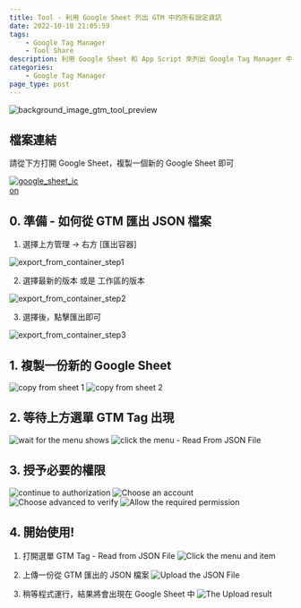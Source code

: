 ```yaml
---
title: Tool - 利用 Google Sheet 列出 GTM 中的所有設定資訊
date: 2022-10-18 21:05:59
tags:
	- Google Tag Manager
	- Tool Share
description: 利用 Google Sheet 和 App Script 來列出 Google Tag Manager 中所有關於 GA4 的 Tags 設定，包含其中的 Parameters、Trigger、Variable 等等，再也不用一個一個打開來檢查設定
categories: 
	- Google Tag Manager
page_type: post
---
```


<img src="./background_image_gtm_tool_preview.png" alt="background_image_gtm_tool_preview"/> 

## 檔案連結

請從下方打開 Google Sheet，複製一個新的 Google Sheet 即可 

<a href="https://docs.google.com/spreadsheets/d/1LwCyX_Qse-1CcB2fbQ0oNz9wQk2AD6T0KAk_QNeu8mE/edit?usp=sharing" title="Google Sheet Link" class="js-link-track" data-link-name="google sheet link">
    <img src="./google_sheet_icon.webp" alt="google_sheet_icon" style="max-width: 128px" />
</a>


## 0. 準備 - 如何從 GTM 匯出 JSON 檔案

1. 選擇上方管理 -> 右方 [匯出容器]

<img src="./export_from_container_step1.webp" alt="export_from_container_step1"/> 

2. 選擇最新的版本 或是 工作區的版本

<img src="./export_from_container_step2.webp" alt="export_from_container_step2"/> 

3. 選擇後，點擊匯出即可

<img src="./export_from_container_step3.webp" alt="export_from_container_step3"/> 

## 1. 複製一份新的 Google Sheet

![copy from sheet 1](https://i.imgur.com/0QWbPh3.png)
![copy from sheet 2](https://i.imgur.com/0i3qXCp.png)


## 2. 等待上方選單 GTM Tag 出現

![wait for the menu shows](https://i.imgur.com/9LcoACf.png)
![click the menu - Read From JSON File](https://i.imgur.com/d3oZRQs.png)

## 3. 授予必要的權限

![continue to authorization](https://i.imgur.com/NCZ25M6.png)
![Choose an account](https://i.imgur.com/FSXlAq3.png)
![Choose advanced to verify](https://i.imgur.com/5mJFAGG.png)
![Allow the required permission](https://i.imgur.com/qy8lBhU.png)

## 4. 開始使用!

1. 打開選單 GTM Tag - Read from JSON File
![Click the menu and item](https://i.imgur.com/d3oZRQs.png)

2. 上傳一份從 GTM 匯出的 JSON 檔案
![Upload the JSON File](https://i.imgur.com/yUETlf8.png)

3. 稍等程式運行，結果將會出現在 Google Sheet 中
![The Upload result](https://i.imgur.com/7odKdAi.png)


